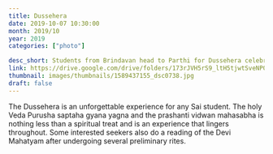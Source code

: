 ```yaml
---
title: Dussehera
date: 2019-10-07 10:30:00
month: 2019/10
year: 2019
categories: ["photo"]

desc_short: Students from Brindavan head to Parthi for Dussehera celebrations. In the morning the Maha Yagnam will be followed by mangalarati. In the evening Prashanti Vidwan Maha Sabha will  be held in Sai Kulwant Hall.
link: https://drive.google.com/drive/folders/173rJVH5rS9_ltH5tjwtSveNP06c1tnse
thumbnail: images/thumbnails/1589437155_dsc0738.jpg
draft: false
---
```


The Dussehera is an unforgettable experience for any Sai student. The holy Veda Purusha saptaha gyana yagna and the prashanti vidwan mahasabha is nothing less than a spiritual treat and is an experience that lingers throughout. Some interested seekers also do a reading of the Devi Mahatyam after undergoing several preliminary rites.